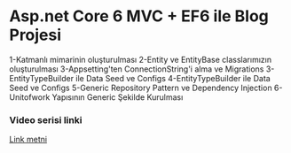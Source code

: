 # Asp.net Core 6 MVC + EF6 ile Blog Projesi 
1-Katmanlı mimarinin oluşturulması
2-Entity ve EntityBase classlarımızın oluşturulması
3-Appsetting'ten ConnectionString'i alma ve Migrations
3-EntityTypeBuilder ile Data Seed ve Configs
4-EntityTypeBuilder ile Data Seed ve Configs
5-Generic Repository Pattern ve Dependency Injection
6-Unitofwork Yapısının Generic Şekilde Kurulması

### Video serisi linki
[Link metni](https://www.youtube.com/watch?v=Lpo0avv3g-Q&list=PLrSCwxkucNmxFrrAsGm14Z-5Cu52MKrNr)
